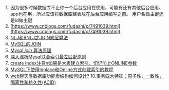 1. 因为很多时候数据库不止你一个后台应用在使用，可能有还有其他后台应用、app也在用，所以应该将数据库建表放在后台应用编写之前。
用户名做主键还是id做主键
2. [https://www.cnblogs.com/fudashi/p/7491039.html](https://www.cnblogs.com/fudashi/p/7491039.html)
3. [NLJ和BNLJ之JOIN底层算法](https://blog.csdn.net/qq_40795214/article/details/81838995)
4. [MySQL的JOIN](https://www.cnblogs.com/fudashi/p/7491039.html)
5. [Mysql  _join_  算法原理](https://zhuanlan.zhihu.com/p/54275505)
6. [深入浅析Mysql联合索引最左匹配原则](https://www.jianshu.com/p/933a6f1aa4f8)
7. [create index注意n如果是大表建立索引，切记加上ONLINE参数](https://wmcxy.iteye.com/blog/891224)
8. [MySQL下使用Inplace和Online方式创建索引的教程](https://www.jb51.net/article/75217.htm)
9. [web聊天类数据库功能表结构如何设计?](http://www.zuidaima.com/question/2261153871498240.htm)
10.[事务四大特征：原子性，一致性，隔离性和持久性(ACID)](https://blog.csdn.net/u014079773/article/details/52808193) 
<!--stackedit_data:
eyJoaXN0b3J5IjpbLTIwOTY3NjE5NTksLTQ0NDUzMzAzNiwtMT
k1MTQ3ODgwOSwyNDE0ODg0MjEsLTE3MDgzMDQ5ODJdfQ==
-->